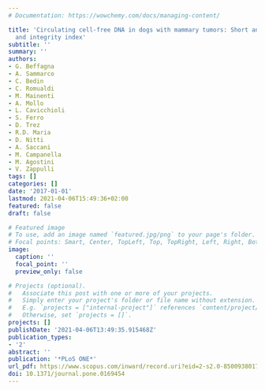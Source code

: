 ```yaml
---
# Documentation: https://wowchemy.com/docs/managing-content/

title: 'Circulating cell-free DNA in dogs with mammary tumors: Short and long fragments
  and integrity index'
subtitle: ''
summary: ''
authors:
- G. Beffagna
- A. Sammarco
- C. Bedin
- C. Romualdi
- M. Mainenti
- A. Mollo
- L. Cavicchioli
- S. Ferro
- D. Trez
- R.D. Maria
- D. Nitti
- A. Saccani
- M. Campanella
- M. Agostini
- V. Zappulli
tags: []
categories: []
date: '2017-01-01'
lastmod: 2021-04-06T15:49:36+02:00
featured: false
draft: false

# Featured image
# To use, add an image named `featured.jpg/png` to your page's folder.
# Focal points: Smart, Center, TopLeft, Top, TopRight, Left, Right, BottomLeft, Bottom, BottomRight.
image:
  caption: ''
  focal_point: ''
  preview_only: false

# Projects (optional).
#   Associate this post with one or more of your projects.
#   Simply enter your project's folder or file name without extension.
#   E.g. `projects = ["internal-project"]` references `content/project/deep-learning/index.md`.
#   Otherwise, set `projects = []`.
projects: []
publishDate: '2021-04-06T13:49:35.915468Z'
publication_types:
- '2'
abstract: ''
publication: '*PLoS ONE*'
url_pdf: https://www.scopus.com/inward/record.uri?eid=2-s2.0-85009380170&doi=10.1371%2fjournal.pone.0169454&partnerID=40&md5=a0ba29be3fea0b3fc56bb9f663e8fafd
doi: 10.1371/journal.pone.0169454
---
```

